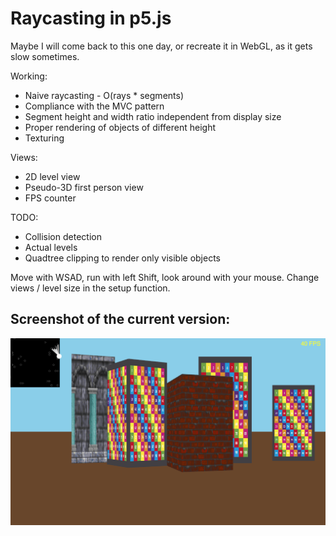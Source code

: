 # Raycasting in p5.js

Maybe I will come back to this one day, or recreate it in WebGL, as it gets slow sometimes.

Working:
* Naive raycasting - O(rays * segments)
* Compliance with the MVC pattern
* Segment height and width ratio independent from display size
* Proper rendering of objects of different height
* Texturing

Views:
* 2D level view
* Pseudo-3D first person view
* FPS counter

TODO:
* Collision detection
* Actual levels
* Quadtree clipping to render only visible objects

Move with WSAD, run with left Shift, look around with your mouse. Change views / level size in the setup function.

## Screenshot of the current version:

![A screenshot from the app](./assets/screenshot.png)
